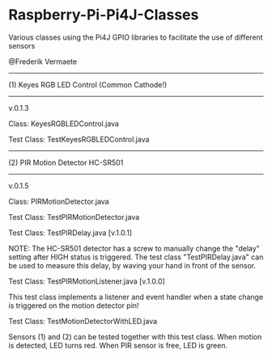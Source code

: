 # Raspberry-Pi-Pi4J-Classes

Various classes using the Pi4J GPIO libraries to facilitate the use of different sensors

@Frederik Vermaete

___________________________________________
(1) Keyes RGB LED Control (Common Cathode!)
___________________________________________
  v.0.1.3
  
  Class: KeyesRGBLEDControl.java
  
  Test Class: TestKeyesRGBLEDControl.java


________________________________
(2) PIR Motion Detector HC-SR501
________________________________
  v.0.1.5
  
  Class: PIRMotionDetector.java
  
  Test Class: TestPIRMotionDetector.java
  
  Test Class: TestPIRDelay.java [v.1.0.1]


  NOTE:
  The HC-SR501 detector has a screw to manually change the "delay" setting after HIGH status is triggered.
  The test class "TestPIRDelay.java" can be used to measure this delay, by waving your hand in front of the sensor.
  
  Test Class: TestPIRMotionListener.java [v.1.0.0]
  
  This test class implements a listener and event handler when a state change is triggered on the motion detector pin!
  
 
  Test Class: TestMotionDetectorWithLED.java
  
  Sensors (1) and (2) can be tested together with this test class. When motion is detected, LED turns red. 
  When PIR sensor is free, LED is green.
